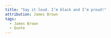 ```yaml
---
title: "Say it loud. I’m black and I’m proud!"
attribution: James Brown
tags:
  - James Brown
  - Quote
---
```

